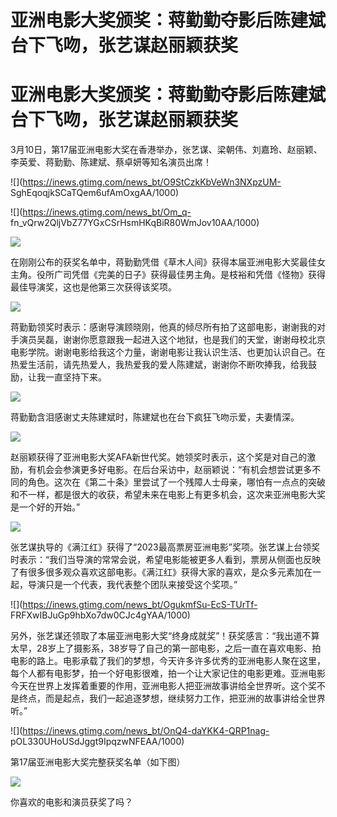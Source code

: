 # 亚洲电影大奖颁奖：蒋勤勤夺影后陈建斌台下飞吻，张艺谋赵丽颖获奖

# 亚洲电影大奖颁奖：蒋勤勤夺影后陈建斌台下飞吻，张艺谋赵丽颖获奖

3月10日，第17届亚洲电影大奖在香港举办，张艺谋、梁朝伟、刘嘉玲、赵丽颖、李英爱、蒋勤勤、陈建斌、蔡卓妍等知名演员出席！

![](https://inews.gtimg.com/news_bt/O9StCzkKbVeWn3NXpzUM-
SghEqoqjkSCaTQem6ufAmOxgAA/1000)

![](https://inews.gtimg.com/news_bt/Om_q-
fn_vQrw2QljVbZ77YGxCSrHsmHKqBiR80WmJov10AA/1000)

![](https://inews.gtimg.com/news_bt/OVoMw9fIvRUdsKEYCqX0XpJkn7FsTeTce1EoDjwDP1XkMAA/1000)

在刚刚公布的获奖名单中，蒋勤勤凭借《草木人间》获得本届亚洲电影大奖最佳女主角。役所广司凭借《完美的日子》获得最佳男主角。是枝裕和凭借《怪物》获得最佳导演奖，这也是他第三次获得该奖项。

![](https://inews.gtimg.com/news_bt/OQDMd4n0iy2EGa62KBC_qVO0BbL2Pf1fJz8-APyDPokl4AA/1000)

蒋勤勤领奖时表示：感谢导演顾晓刚，他真的倾尽所有拍了这部电影，谢谢我的对手演员吴磊，谢谢你愿意跟我一起进入这个地狱，也是我们的天堂，谢谢母校北京电影学院。谢谢电影给我这个力量，谢谢电影让我认识生活、也更加认识自己。在热爱生活前，请先热爱人，我热爱我的爱人陈建斌，谢谢你不断吹捧我，给我鼓励，让我一直坚持下来。

![](https://inews.gtimg.com/news_bt/OYXPh9W3Ww3w_TUcgwftgzUWDhE4SEMxbh5pyHmrzInnAAA/1000)

蒋勤勤含泪感谢丈夫陈建斌时，陈建斌也在台下疯狂飞吻示爱，夫妻情深。

![](https://inews.gtimg.com/news_bt/O_vHshEzjBYU2531FjmBVvCiexksJPbjuIwpgu9P2rmH8AA/1000)

赵丽颖获得了亚洲电影大奖AFA新世代奖。她领奖时表示，这个奖是对自己的激励，有机会会参演更多好电影。在后台采访中，赵丽颖说：“有机会想尝试更多不同的角色。这次在《第二十条》里尝试了一个残障人士母亲，哪怕有一点点的突破和不一样，都是很大的收获，希望未来在电影上有更多机会，这次来亚洲电影大奖是一个好的开始。”

![](https://inews.gtimg.com/news_bt/Ok5K1Jw8UzxylPqZFQm0ERlDDF6Tvx6tjvXfJYywkBLHIAA/1000)

张艺谋执导的《满江红》获得了“2023最高票房亚洲电影”奖项。张艺谋上台领奖时表示：“我们当导演的常常会说，希望电影能被更多人看到，票房从侧面也反映了有很多很多观众喜欢这部电影。《满江红》获得大家的喜欢，是众多元素加在一起，导演只是一个代表，我代表整个团队来接受这个奖项。”

![](https://inews.gtimg.com/news_bt/OgukmfSu-EcS-TUrTf-
FRFXwIBJuGp9hbXo7dw0CJc4gYAA/1000)

另外，张艺谋还领取了本届亚洲电影大奖“终身成就奖”！获奖感言：“我出道不算太早，28岁上了摄影系，38岁导了自己的第一部电影，之后一直在喜欢电影、拍电影的路上。电影承载了我们的梦想，今天许多许多优秀的亚洲电影人聚在这里，每个人都有电影梦，拍一个好电影很难，拍一个让大家记住的电影更难。亚洲电影今天在世界上发挥着重要的作用，亚洲电影人把亚洲故事讲给全世界听。这个奖不是终点，而是起点，我们一起追逐梦想，继续努力工作，把亚洲的故事讲给全世界听。”

![](https://inews.gtimg.com/news_bt/OnQ4-daYKK4-QRP1nag-
pOL330UHoUSdJggt9IpqzwNFEAA/1000)

第17届亚洲电影大奖完整获奖名单（如下图）

![](https://inews.gtimg.com/news_bt/OnIdF4hKS7oywYEx8IdcxkuM3UxD2kb4IjCQb_z74hn3kAA/1000)

你喜欢的电影和演员获奖了吗？

